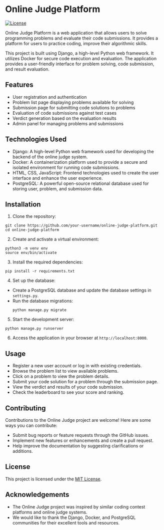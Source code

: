 
# Online Judge Platform

[![License](https://img.shields.io/badge/license-MIT-blue.svg)](https://opensource.org/licenses/MIT)

Online Judge Platform is a web application that allows users to solve programming problems and evaluate their code submissions. It provides a platform for users to practice coding, improve their algorithmic skills.

This project is built using Django, a high-level Python web framework. It utilizes Docker for secure code execution and evaluation. The application provides a user-friendly interface for problem solving, code submission, and result evaluation.

## Features

- User registration and authentication
- Problem list page displaying problems available for solving
- Submission page for submitting code solutions to problems
- Evaluation of code submissions against test cases
- Verdict generation based on the evaluation results
- Admin panel for managing problems and submissions

## Technologies Used

- Django: A high-level Python web framework used for developing the backend of the online judge system.
- Docker: A containerization platform used to provide a secure and isolated environment for running code submissions.
- HTML, CSS, JavaScript: Frontend technologies used to create the user interface and enhance the user experience.
- PostgreSQL: A powerful open-source relational database used for storing user, problem, and submission data.

## Installation
1. Clone the repository:

```shell
git clone https://github.com/your-username/online-judge-platform.git
cd online-judge-platform
```

2. Create and activate a virtual environment:
```shell
python3 -m venv env
source env/bin/activate
```

3. Install the required dependencies:
```
pip install -r requirements.txt
```

4. Set up the database:
- Create a PostgreSQL database and update the database settings in `settings.py`.
- Run the database migrations:
  ```
  python manage.py migrate
  ```

5. Start the development server:
```
python manage.py runserver
```

6. Access the application in your browser at `http://localhost:8000`.

## Usage

- Register a new user account or log in with existing credentials.
- Browse the problem list to view available problems.
- Click on a problem to view the problem details.
- Submit your code solution for a problem through the submission page.
- View the verdict and results of your code submission.
- Check the leaderboard to see your score and ranking.

## Contributing

Contributions to the Online Judge project are welcome! Here are some ways you can contribute:
- Submit bug reports or feature requests through the GitHub issues.
- Implement new features or enhancements and create a pull request.
- Help improve the documentation by suggesting clarifications or additions.

## License

This project is licensed under the [MIT License](LICENSE).

## Acknowledgements

- The Online Judge project was inspired by similar coding contest platforms and online judge systems.
- We would like to thank the Django, Docker, and PostgreSQL communities for their excellent tools and resources.

